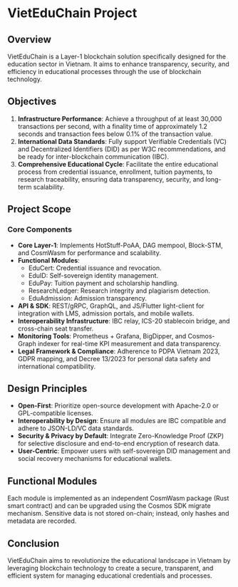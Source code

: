 # VietEduChain Project

## Overview
VietEduChain is a Layer-1 blockchain solution specifically designed for the education sector in Vietnam. It aims to enhance transparency, security, and efficiency in educational processes through the use of blockchain technology.

## Objectives
1. **Infrastructure Performance**: Achieve a throughput of at least 30,000 transactions per second, with a finality time of approximately 1.2 seconds and transaction fees below 0.1% of the transaction value.
2. **International Data Standards**: Fully support Verifiable Credentials (VC) and Decentralized Identifiers (DID) as per W3C recommendations, and be ready for inter-blockchain communication (IBC).
3. **Comprehensive Educational Cycle**: Facilitate the entire educational process from credential issuance, enrollment, tuition payments, to research traceability, ensuring data transparency, security, and long-term scalability.

## Project Scope
### Core Components
- **Core Layer-1**: Implements HotStuff-PoAA, DAG mempool, Block-STM, and CosmWasm for performance and scalability.
- **Functional Modules**:
  - EduCert: Credential issuance and revocation.
  - EduID: Self-sovereign identity management.
  - EduPay: Tuition payment and scholarship handling.
  - ResearchLedger: Research integrity and plagiarism detection.
  - EduAdmission: Admission transparency.
- **API & SDK**: REST/gRPC, GraphQL, and JS/Flutter light-client for integration with LMS, admission portals, and mobile wallets.
- **Interoperability Infrastructure**: IBC relay, ICS-20 stablecoin bridge, and cross-chain seat transfer.
- **Monitoring Tools**: Prometheus + Grafana, BigDipper, and Cosmos-Graph indexer for real-time KPI measurement and data transparency.
- **Legal Framework & Compliance**: Adherence to PDPA Vietnam 2023, GDPR mapping, and Decree 13/2023 for personal data safety and international compatibility.

## Design Principles
- **Open-First**: Prioritize open-source development with Apache-2.0 or GPL-compatible licenses.
- **Interoperability by Design**: Ensure all modules are IBC compatible and adhere to JSON-LD/VC data standards.
- **Security & Privacy by Default**: Integrate Zero-Knowledge Proof (ZKP) for selective disclosure and end-to-end encryption of research data.
- **User-Centric**: Empower users with self-sovereign DID management and social recovery mechanisms for educational wallets.

## Functional Modules
Each module is implemented as an independent CosmWasm package (Rust smart contract) and can be upgraded using the Cosmos SDK migrate mechanism. Sensitive data is not stored on-chain; instead, only hashes and metadata are recorded.

## Conclusion
VietEduChain aims to revolutionize the educational landscape in Vietnam by leveraging blockchain technology to create a secure, transparent, and efficient system for managing educational credentials and processes.